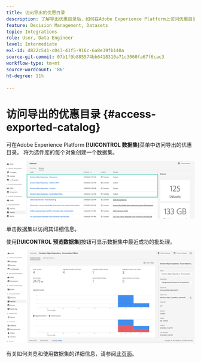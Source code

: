 ```yaml
---
title: 访问导出的优惠目录
description: 了解导出优惠目录后，如何在Adobe Experience Platform上访问优惠目录
feature: Decision Management, Datasets
topic: Integrations
role: User, Data Engineer
level: Intermediate
exl-id: d822c541-c043-41f5-916c-6a8e39fb148a
source-git-commit: 07b1f9b885574bb6418310a71c3060fa67f6cac3
workflow-type: tm+mt
source-wordcount: '86'
ht-degree: 11%

---
```


# 访问导出的优惠目录 {#access-exported-catalog}

可在Adobe Experience Platform **[!UICONTROL 数据集]**&#x200B;菜单中访问导出的优惠目录。 将为选件库的每个对象创建一个数据集。

![](../assets/datasets-list.png)

单击数据集以访问其详细信息。

使用&#x200B;**[!UICONTROL 预览数据集]**&#x200B;按钮可显示数据集中最近成功的批处理。

![](../assets/dataset-activity.png)

有关如何浏览和使用数据集的详细信息，请参阅[此页面](../../data/get-started-datasets.md)。
